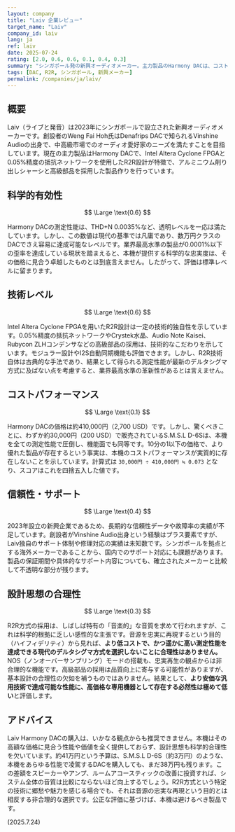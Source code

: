 ```yaml
---
layout: company
title: "Laiv 企業レビュー"
target_name: "Laiv"
company_id: laiv
lang: ja
ref: laiv
date: 2025-07-24
rating: [2.0, 0.6, 0.6, 0.1, 0.4, 0.3]
summary: "シンガポール発の新興オーディオメーカー。主力製品のHarmony DACは、コストパフォーマンスと設計思想に致命的な課題を抱える。"
tags: [DAC, R2R, シンガポール, 新興メーカー]
permalink: /companies/ja/laiv/
---
```


## 概要

Laiv（ライブと発音）は2023年にシンガポールで設立された新興オーディオメーカーです。創設者のWeng Fai Hoh氏はDenafrips DACで知られるVinshine Audioの出身で、中高級市場でのオーディオ愛好家のニーズを満たすことを目指しています。現在の主力製品はHarmony DACで、Intel Altera Cyclone FPGAと0.05%精度の抵抗ネットワークを使用したR2R設計が特徴で、アルミニウム削り出しシャーシと高級部品を採用した製品作りを行っています。

## 科学的有効性

$$ \Large \text{0.6} $$

Harmony DACの測定性能は、THD+N 0.0035%など、透明レベルを一応は満たしています。しかし、この数値は現代の基準では凡庸であり、数万円クラスのDACでさえ容易に達成可能なレベルです。業界最高水準の製品が0.0001%以下の歪率を達成している現状を踏まえると、本機が提供する科学的な忠実度は、その価格に見合う卓越したものとは到底言えません。したがって、評価は標準レベルに留まります。

## 技術レベル

$$ \Large \text{0.6} $$

Intel Altera Cyclone FPGAを用いたR2R設計は一定の技術的独自性を示しています。0.05%精度の抵抗ネットワークやCrystek水晶、Audio Note Kaisei、Rubycon ZLHコンデンサなどの高級部品の採用は、技術的なこだわりを示しています。モジュラー設計やI2S自動同期機能も評価できます。しかし、R2R技術自体は古典的な手法であり、結果として得られる測定性能が最新のデルタシグマ方式に及ばない点を考慮すると、業界最高水準の革新性があるとは言えません。

## コストパフォーマンス

$$ \Large \text{0.1} $$

Harmony DACの価格は約410,000円（2,700 USD）です。しかし、驚くべきことに、わずか約30,000円（200 USD）で販売されているS.M.S.L D-6Sは、本機を全ての測定性能で圧倒し、機能面でも同等です。10分の1以下の価格で、より優れた製品が存在するという事実は、本機のコストパフォーマンスが実質的に存在しないことを示しています。計算式は `30,000円 ÷ 410,000円 ≒ 0.073` となり、スコアはこれを四捨五入した値です。

## 信頼性・サポート

$$ \Large \text{0.4} $$

2023年設立の新興企業であるため、長期的な信頼性データや故障率の実績が不足しています。創設者がVinshine Audio出身という経験はプラス要素ですが、Laiv独自のサポート体制や修理対応の実績は未知数です。シンガポールを拠点とする海外メーカーであることから、国内でのサポート対応にも課題があります。製品の保証期間や具体的なサポート内容についても、確立されたメーカーと比較して不透明な部分が残ります。

## 設計思想の合理性

$$ \Large \text{0.3} $$

R2R方式の採用は、しばしば特有の「音楽的」な音質を求めて行われますが、これは科学的根拠に乏しい感性的な主張です。音源を忠実に再現するという目的（ハイフィデリティ）から見れば、**より低コストで、かつ遥かに高い測定性能を達成できる現代のデルタシグマ方式を選択しないことに合理性はありません。** NOS（ノンオーバーサンプリング）モードの搭載も、忠実再生の観点からは非合理的な機能です。高級部品の採用は品質向上に寄与する可能性がありますが、基本設計の合理性の欠如を補うものではありません。結果として、**より安価な汎用技術で達成可能な性能に、高価格な専用機器として存在する必然性は極めて低い**と評価します。

## アドバイス

Laiv Harmony DACの購入は、いかなる観点からも推奨できません。本機はその高額な価格に見合う性能や価値を全く提供しておらず、設計思想も科学的合理性を欠いています。約41万円という予算は、S.M.S.L D-6S（約3万円）のような、本機をあらゆる性能で凌駕するDACを購入しても、まだ38万円も残ります。この差額をスピーカーやアンプ、ルームアコースティックの改善に投資すれば、システム全体の音質は比較にならないほど向上するでしょう。R2R方式という特定の技術に郷愁や魅力を感じる場合でも、それは音源の忠実な再現という目的とは相反する非合理的な選択です。公正な評価に基づけば、本機は避けるべき製品です。

(2025.7.24)
